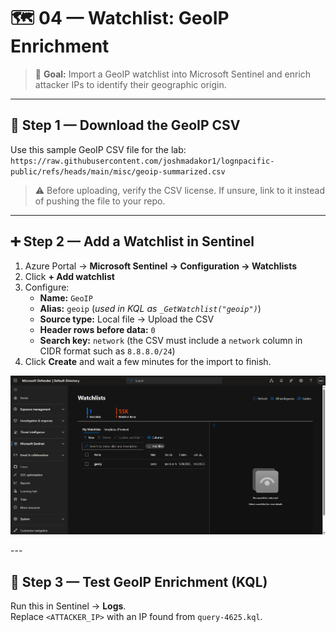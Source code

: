 # 🗺️ 04 — Watchlist: GeoIP Enrichment

> 🎯 **Goal:** Import a GeoIP watchlist into Microsoft Sentinel and enrich attacker IPs to identify their geographic origin.

---

## 🔽 Step 1 — Download the GeoIP CSV

Use this sample GeoIP CSV file for the lab:  
`https://raw.githubusercontent.com/joshmadakor1/lognpacific-public/refs/heads/main/misc/geoip-summarized.csv`

> ⚠️ Before uploading, verify the CSV license. If unsure, link to it instead of pushing the file to your repo.

---

## ➕ Step 2 — Add a Watchlist in Sentinel

1. Azure Portal → **Microsoft Sentinel → Configuration → Watchlists**
2. Click **+ Add watchlist**
3. Configure:  
   - **Name:** `GeoIP`  
   - **Alias:** `geoip` (_used in KQL as `_GetWatchlist("geoip")`_)  
   - **Source type:** Local file → Upload the CSV  
   - **Header rows before data:** `0`  
   - **Search key:** `network` (the CSV must include a `network` column in CIDR format such as `8.8.8.0/24`)
4. Click **Create** and wait a few minutes for the import to finish.

<p align="center">
  <img src="https://github.com/xAHIINX00/honeypot-cloud-lab-azure/blob/e15c64bdd5afcf0850b63144a18afae7b462933e/watchlist.png"/>
</p>
---

## 🔎 Step 3 — Test GeoIP Enrichment (KQL)

Run this in Sentinel → **Logs**.  
Replace `<ATTACKER_IP>` with an IP found from `query-4625.kql`.
